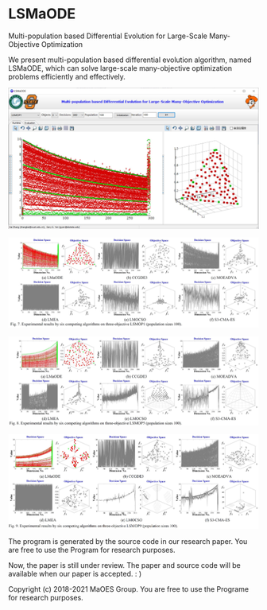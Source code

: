 # LSMaODE
Multi-population based Differential Evolution for Large-Scale Many-Objective Optimization

We present multi-population based differential evolution algorithm, named LSMaODE, which can solve large-scale many-objective optimization problems efficiently and effectively.

![Alt text](https://github.com/MaOEA/LSMaODE/blob/master/Images/1.jpg)

![Alt text](https://github.com/MaOEA/LSMaODE/blob/master/Images/2.jpg)

![Alt text](https://github.com/MaOEA/LSMaODE/blob/master/Images/3.jpg)

![Alt text](https://github.com/MaOEA/LSMaODE/blob/master/Images/4.jpg)

The program is generated by the source code in our research paper. You are free to use the Program for research purposes.

Now, the paper is still under review. The paper and source code will be available when our paper is accepted. : )

Copyright (c) 2018-2021 MaOES Group. You are free to use the Programe for research purposes.

